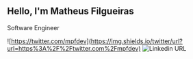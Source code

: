 ## Hello, I'm Matheus Filgueiras

Software Engineer

![https://twitter.com/mpfdev](https://img.shields.io/twitter/url?url=https%3A%2F%2Ftwitter.com%2Fmpfdev)
![Linkedin URL](https://img.shields.io/badge/linkedin-mpfdev-blue/url?url=https%3A%2F%2Ftwitter.com%2Fmpfdev)
